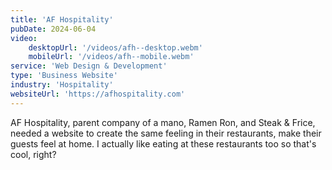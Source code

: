 ```yaml
---
title: 'AF Hospitality'
pubDate: 2024-06-04
video:
    desktopUrl: '/videos/afh--desktop.webm'
    mobileUrl: '/videos/afh--mobile.webm'
service: 'Web Design & Development'
type: 'Business Website'
industry: 'Hospitality'
websiteUrl: 'https://afhospitality.com'
---
```


AF Hospitality, parent company of a mano, Ramen Ron, and Steak & Frice, needed a website to create the same feeling in their restaurants, make their guests feel at home. I actually like eating at these restaurants too so that's cool, right?